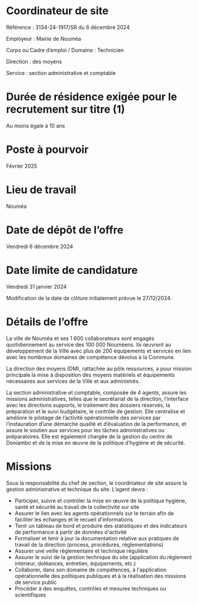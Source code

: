 # Coordinateur de site

Référence : 3134-24-1917/SR du 6 décembre 2024

Employeur : Mairie de Nouméa

Corps ou Cadre d’emploi / Domaine : Technicien

Direction : des moyens

Service : section administrative et comptable

# Durée de résidence exigée pour le recrutement sur titre (1)

Au moins égale à 10 ans

# Poste à pourvoir

Février 2025

# Lieu de travail

Nouméa

# Date de dépôt de l’offre

Vendredi 6 décembre 2024

# Date limite de candidature

Vendredi 31 janvier 2024

Modification de la date de clôture initialement prévue le 27/12/2024.

# Détails de l’offre

La ville de Nouméa et ses 1 600 collaborateurs sont engagés quotidiennement au service des 100 000 Nouméens. Ils œuvrent au développement de la Ville avec plus de 200 équipements et services en lien avec les nombreux domaines de compétence dévolus à la Commune.

La direction des moyens (DM), rattachée au pôle ressources, a pour mission principale la mise à disposition des moyens matériels et équipements nécessaires aux services de la Ville et aux administrés.

La section administrative et comptable, composée de 4 agents, assure les missions administratives, telles que le secrétariat de la direction, l’interface avec les directions supports, le traitement des dossiers réservés, la préparation et le suivi budgétaire, le contrôle de gestion. Elle centralise et améliore le pilotage de l’activité opérationnelle des services par l’instauration d’une démarche qualité et d’évaluation de la performance, et assure le soutien aux services pour les tâches administratives ou préparatoires. Elle est également chargée de la gestion du centre de Doniambo et de la mise en œuvre de la politique d’hygiène et de sécurité.

# Missions

Sous la responsabilité du chef de section, le coordinateur de site assure la gestion administrative et technique du site. L’agent devra :

- Participer, suivre et contrôler la mise en œuvre de la politique hygiène, santé et sécurité au travail de la collectivité sur site
- Assurer le lien avec les agents opérationnels sur le terrain afin de faciliter les échanges et le recueil d'informations
- Tenir un tableau de bord et produire des statistiques et des indicateurs de performance à partir de données d'activité
- Formaliser et tenir à jour la documentation relative aux pratiques de travail de la direction (process, procédures, réglementations)
- Assurer une veille règlementaire et technique régulière
- Assurer le suivi de la gestion technique du site (application du règlement intérieur, doléances, entretien, équipements, etc.)
- Collaborer, dans son domaine de compétences, à l'application opérationnelle des politiques publiques et à la réalisation des missions de service public
- Procéder à des enquêtes, contrôles et mesures techniques ou scientifiques
